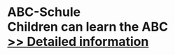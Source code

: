 # ABC-Schule<br />Children can learn the ABC<br />[>> Detailed information](https://secure.shareit.com/shareit/product.html?productid=300060496&affiliateid=200057808)